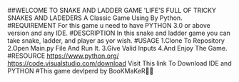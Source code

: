 ##WELCOME TO SNAKE AND LADDER GAME
'LIFE'S FULL OF TRICKY SNAKES AND LADEDERS
A Classic Game Using By Python.
#REQUIREMENT
For this game u need to have PYTHON 3.0 or above version and any IDE.
#DESCRIPTION
In this snake and ladder game you can take snake, ladder, and player as yor wish.
#USAGE
1.Clone To Repository
2.Open Main.py File And Run It.
3.Give Valid Inputs
4.And Enjoy The Game.
#RESOURCE
https://www.python.org/
https://code.visualstudio.com/download
Visit This link To Download IDE and PYTHON
#This game devlperd by BooKMaKeR🤔🤨